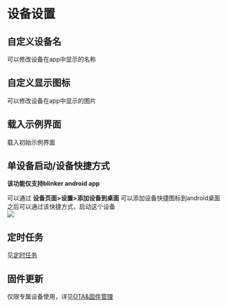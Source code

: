 # 设备设置

## 自定义设备名  
可以修改设备在app中显示的名称  

## 自定义显示图标  
可以修改设备在app中显示的图片  

## 载入示例界面    
载入初始示例界面

## 单设备启动/设备快捷方式  
**该功能仅支持blinker android app**  

可以通过 **设备页面>设置>添加设备到桌面** 可以添加设备快捷图标到android桌面  
之后可以通过该快捷方式，启动这个设备  
![](assets/005/08-1543240765000.png)

## 定时任务  
见[定时任务](https://diandeng.tech/doc/app-timer)  

## 固件更新  
仅限专属设备使用，详见[OTA&固件管理](?file=009-专属设备开发/06-OTA&固件管理 "OTA&固件管理")  
